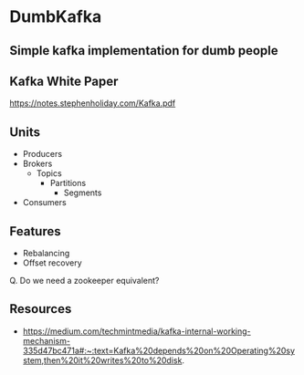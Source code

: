 # DumbKafka
Simple kafka implementation for dumb people
---

## Kafka White Paper
https://notes.stephenholiday.com/Kafka.pdf

## Units
- Producers
- Brokers
    - Topics
        - Partitions
            - Segments
- Consumers

## Features
- Rebalancing
- Offset recovery

Q. Do we need a zookeeper equivalent?

## Resources
- https://medium.com/techmintmedia/kafka-internal-working-mechanism-335d47bc471a#:~:text=Kafka%20depends%20on%20Operating%20system,then%20it%20writes%20to%20disk.

